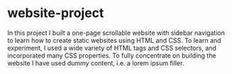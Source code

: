 # website-project
In this project I built a one-page scrollable website with sidebar navigation to learn how to create static websites using HTML and CSS. To learn and experiment, I used a wide variety of HTML tags and CSS selectors, and incorporated many CSS properties. To fully concentrate on building the website I have used dummy content, i.e. a lorem ipsum filler.
